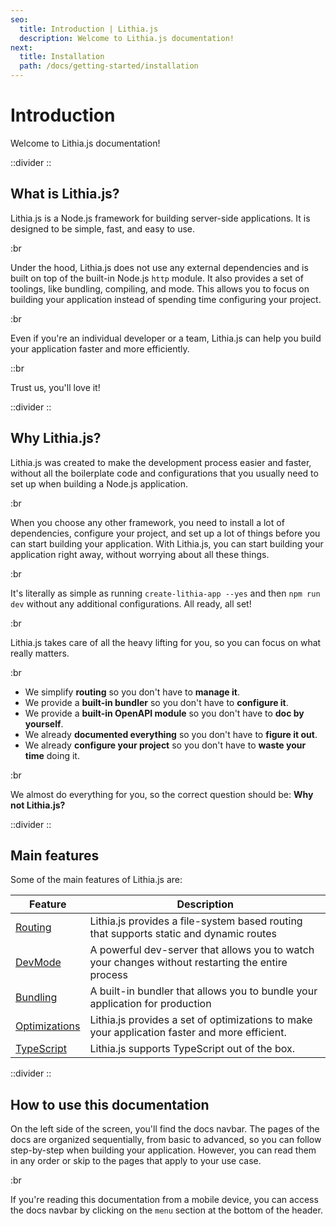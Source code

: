 ```yaml
---
seo:
  title: Introduction | Lithia.js
  description: Welcome to Lithia.js documentation!
next:
  title: Installation
  path: /docs/getting-started/installation
---
```


# Introduction

Welcome to Lithia.js documentation!

::divider
::

## What is Lithia.js?

Lithia.js is a Node.js framework for building server-side applications. It is designed to be simple, fast, and easy to use.

:br

Under the hood, Lithia.js does not use any external dependencies and is built on top of the built-in Node.js `http` module.
It also provides a set of toolings, like bundling, compiling, and mode. This allows you to focus on building your application
instead of spending time configuring your project.

:br

Even if you're an individual developer or a team, Lithia.js can help you build your application faster and more efficiently.

::br

Trust us, you'll love it!

::divider
::

## Why Lithia.js?

Lithia.js was created to make the development process easier and faster, without all the boilerplate code and configurations that you usually need to set up when building a Node.js application.

:br

When you choose any other framework, you need to install a lot of dependencies, configure your project, and set up a lot of things before you can start building your application. With Lithia.js, you can start building your application right away, without worrying about all these things.

:br

It's literally as simple as running `create-lithia-app --yes` and then `npm run dev` without any additional configurations.
All ready, all set!

:br

Lithia.js takes care of all the heavy lifting for you, so you can focus on what really matters.

:br

- We simplify **routing** so you don't have to **manage it**.
- We provide a **built-in bundler** so you don't have to **configure it**.
- We provide a **built-in OpenAPI module** so you don't have to **doc by yourself**.
- We already **documented everything** so you don't have to **figure it out**.
- We already **configure your project** so you don't have to **waste your time** doing it.

:br

We almost do everything for you, so the correct question should be: **Why not Lithia.js?**

::divider
::

## Main features

Some of the main features of Lithia.js are:

| Feature                                              | Description                                                                                       |
| ---------------------------------------------------- | ------------------------------------------------------------------------------------------------- |
| [Routing](/docs/getting-started/routing)             | Lithia.js provides a file-system based routing that supports static and dynamic routes            |
| [DevMode](/docs/getting-started/dev-mode)            | A powerful dev-server that allows you to watch your changes without restarting the entire process |
| [Bundling](/docs/getting-started/bundling)           | A built-in bundler that allows you to bundle your application for production                      |
| [Optimizations](/docs/getting-started/optimizations) | Lithia.js provides a set of optimizations to make your application faster and more efficient.     |
| [TypeScript](/docs/getting-started/typescript)       | Lithia.js supports TypeScript out of the box.                                                     |

::divider
::

## How to use this documentation

On the left side of the screen, you'll find the docs navbar. The pages of the docs are organized sequentially, from basic to advanced, so you can follow step-by-step when building your application. However, you can read them in any order or skip to the pages that apply to your use case.

:br

If you're reading this documentation from a mobile device, you can access the docs navbar by clicking on the `menu` section at the bottom of the
header.
